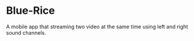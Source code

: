 Blue-Rice
=========
A mobile app that streaming two video at the same time using left and right sound channels.

